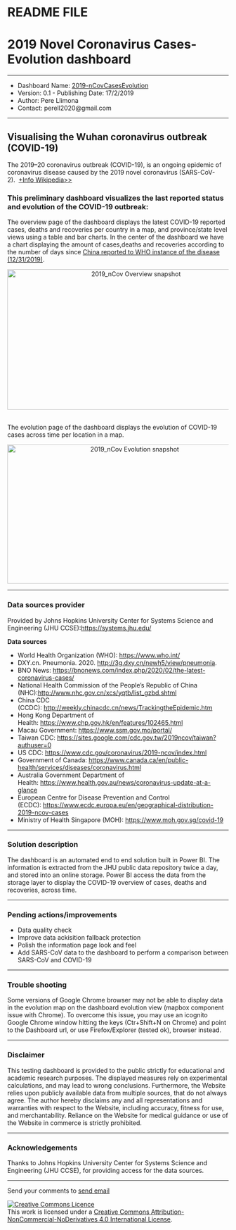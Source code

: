 # README FILE
<h1>2019 Novel Coronavirus Cases-Evolution dashboard</h1>
<hr />
<ul>
<li>Dashboard Name: <a title="Visual dashboard" href="https://perell2014.github.io/data_2019ncov/Dashboard.html" target="_blank" rel="noopener">2019-nCovCasesEvolution</a></li>
<li>Version: 0.1 - Publishing Date: 17/2/2019</li>
<li>Author: Pere Llimona</li>
<li>Contact: perell2020@gmail.com</li>
</ul>
<hr />
<h2>Visualising the Wuhan coronavirus outbreak (COVID-19)</h2>
<p>The 2019&ndash;20 coronavirus outbreak (COVID-19), is an ongoing epidemic of coronavirus disease caused by the 2019 novel coronavirus (SARS-CoV-2).&nbsp;&nbsp;<a title="2019-2020 Wuhan coronavirus outbreak" href="https://en.wikipedia.org/wiki/2019%E2%80%9320_Wuhan_coronavirus_outbreak" target="_blank" rel="noopener">+Info Wikipedia&gt;&gt;</a></p>
<h3><strong>This preliminary dashboard visualizes the last reported status and evolution of the COVID-19 outbreak:</strong></h3>
<p>The overview page of the dashboard displays the latest COVID-19 reported cases, deaths and recoveries per country in a map, and province/state level views using a table and bar charts. In the center of the dashboard we have a chart displaying the amount of cases,deaths and recoveries according to the number of days since <a title="WHO Coronavirus disease reporting from Wuhan, China" href="https://www.who.int/emergencies/diseases/novel-coronavirus-2019" target="_blank" rel="noopener">China reported to WHO instance of the disease (12/31/2019)</a>.</p>
<p style="text-align: center;"><img src="https://perell2014.github.io/data_2019ncov//images/overview_2019ncov.png" alt="2019_nCov Overview snapshot" width="570" height="319" />&nbsp;</p>
<p style="text-align: left;">The evolution page of the dashboard displays the evolution of COVID-19 cases across time per location in a map.</p>
<p style="text-align: center;"><img src="https://perell2014.github.io/data_2019ncov//images/evolution_2019ncov.png" alt="2019_nCov Evolution snapshot" width="564" height="316" /></p>
<hr />
<h3><strong>Data sources provider</strong></h3>
<p>Provided by Johns Hopkins University Center for Systems Science and Engineering (JHU CCSE):<a href="https://systems.jhu.edu/" rel="nofollow">https://systems.jhu.edu/</a></p>
<p><strong>Data sources</strong></p>
<ul>
<li>World Health Organization (WHO):&nbsp;<a href="https://www.who.int/" rel="nofollow">https://www.who.int/</a></li>
<li>DXY.cn. Pneumonia. 2020.&nbsp;<a href="http://3g.dxy.cn/newh5/view/pneumonia" rel="nofollow">http://3g.dxy.cn/newh5/view/pneumonia</a>.</li>
<li>BNO News:&nbsp;<a href="https://bnonews.com/index.php/2020/02/the-latest-coronavirus-cases/" rel="nofollow">https://bnonews.com/index.php/2020/02/the-latest-coronavirus-cases/</a></li>
<li>National Health Commission of the People&rsquo;s Republic of China (NHC):<a href="http://www.nhc.gov.cn/xcs/yqtb/list_gzbd.shtml" rel="nofollow">http://www.nhc.gov.cn/xcs/yqtb/list_gzbd.shtml</a></li>
<li>China CDC (CCDC):&nbsp;<a href="http://weekly.chinacdc.cn/news/TrackingtheEpidemic.htm" rel="nofollow">http://weekly.chinacdc.cn/news/TrackingtheEpidemic.htm</a></li>
<li>Hong Kong Department of Health:&nbsp;<a href="https://www.chp.gov.hk/en/features/102465.html" rel="nofollow">https://www.chp.gov.hk/en/features/102465.html</a></li>
<li>Macau Government:&nbsp;<a href="https://www.ssm.gov.mo/portal/" rel="nofollow">https://www.ssm.gov.mo/portal/</a></li>
<li>Taiwan CDC:&nbsp;<a href="https://sites.google.com/cdc.gov.tw/2019ncov/taiwan?authuser=0" rel="nofollow">https://sites.google.com/cdc.gov.tw/2019ncov/taiwan?authuser=0</a></li>
<li>US CDC:&nbsp;<a href="https://www.cdc.gov/coronavirus/2019-ncov/index.html" rel="nofollow">https://www.cdc.gov/coronavirus/2019-ncov/index.html</a></li>
<li>Government of Canada:&nbsp;<a href="https://www.canada.ca/en/public-health/services/diseases/coronavirus.html" rel="nofollow">https://www.canada.ca/en/public-health/services/diseases/coronavirus.html</a></li>
<li>Australia Government Department of Health:&nbsp;<a href="https://www.health.gov.au/news/coronavirus-update-at-a-glance" rel="nofollow">https://www.health.gov.au/news/coronavirus-update-at-a-glance</a></li>
<li>European Centre for Disease Prevention and Control (ECDC):&nbsp;<a href="https://www.ecdc.europa.eu/en/geographical-distribution-2019-ncov-cases" rel="nofollow">https://www.ecdc.europa.eu/en/geographical-distribution-2019-ncov-cases</a></li>
<li>Ministry of Health Singapore (MOH):&nbsp;<a href="https://www.moh.gov.sg/covid-19" rel="nofollow">https://www.moh.gov.sg/covid-19</a></li>
</ul>
<hr />
<h3><strong>Solution description</strong></h3>
<p>The dashboard is an automated end to end solution built in Power BI. The information is extracted from the JHU public data repository twice a day, and stored into an online storage. Power BI access the data from the storage layer to display the COVID-19 overview of cases, deaths and recoveries, across time.</p>
<hr />
<h3><strong>Pending actions/improvements</strong></h3>
<ul>
<li>Data quality check</li>
<li>Improve data ackisition fallback protection&nbsp;</li>
<li>Polish the information page look and feel</li>
<li>Add&nbsp;SARS-CoV data to the dashboard to perform a comparison between SARS-CoV and COVID-19&nbsp;</li>
</ul>
<hr />
<h3><strong>Trouble shooting</strong></h3>
<p>Some versions of Google Chrome browser may not be able to display data in the evolution map on the dashboard evolution view (mapbox component issue with Chrome). To overcome this issue, you may use an icognito Google Chrome window hitting the keys (Ctr+Shift+N on Chrome) and point to the Dashboard url, or use Firefox/Explorer (tested ok), browser instead.</p>
<hr />
<h3><strong>Disclaimer</strong></h3>
<p>This testing dashboard is provided to the public strictly for educational and academic research purposes. The displayed measures rely on experimental calculations, and may lead to wrong conclusions. Furthermore, the Website relies upon publicly available data from multiple sources, that do not always agree. The author hereby disclaims any and all representations and warranties with respect to the Website, including accuracy, fitness for use, and merchantability. Reliance on the Website for medical guidance or use of the Website in commerce is strictly prohibited.</p>
<hr />
<h3><strong>Acknowledgements</strong></h3>
<p>Thanks to&nbsp;Johns Hopkins University Center for Systems Science and Engineering (JHU CCSE), for providing access for the data sources.</p>
<hr />
<p>Send your comments to&nbsp;<a href="mailto:perell2020@gmail.com?Subject=2019_nCovCasesEvolution%20Dashboard%20feedback" target="_top">send email</a></p>
<p><a href="http://creativecommons.org/licenses/by-nc-nd/4.0/" rel="license"><img style="border-width: 0;" src="https://i.creativecommons.org/l/by-nc-nd/4.0/88x31.png" alt="Creative Commons Licence" /></a><br />This work is licensed under a <a href="http://creativecommons.org/licenses/by-nc-nd/4.0/" rel="license">Creative Commons Attribution-NonCommercial-NoDerivatives 4.0 International License</a>.</p>
